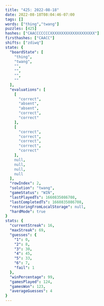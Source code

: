 ```yaml
---
title: "425: 2022-08-18"
date: 2022-08-18T08:04:46-07:00
tags: []
words: ["thing","twang"]
puzzles: [425]
hashes: ["CAACCCCCCCXXXXXXXXXXXXXXXXXXXX"]
firsthashes: ["CAACC"]
shifts: ["zdiwq"]
state: {
  "boardState": [
    "thing",
    "twang",
    "",
    "",
    "",
    ""
  ],
  "evaluations": [
    [
      "correct",
      "absent",
      "absent",
      "correct",
      "correct"
    ],
    [
      "correct",
      "correct",
      "correct",
      "correct",
      "correct"
    ],
    null,
    null,
    null,
    null
  ],
  "rowIndex": 2,
  "solution": "twang",
  "gameStatus": "WIN",
  "lastPlayedTs": 1660835086708,
  "lastCompletedTs": 1660835086708,
  "restoringFromLocalStorage": null,
  "hardMode": true
}
stats: {
  "currentStreak": 16,
  "maxStreak": 69,
  "guesses": {
    "1": 0,
    "2": 8,
    "3": 30,
    "4": 45,
    "5": 33,
    "6": 7,
    "fail": 1
  },
  "winPercentage": 99,
  "gamesPlayed": 124,
  "gamesWon": 123,
  "averageGuesses": 4
}
---
```


<!-- more -->
